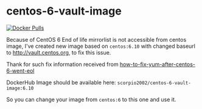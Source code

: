 # centos-6-vault-image

[![Docker Pulls](https://img.shields.io/docker/pulls/scorpio2002/centos-6-vault-image)](https://hub.docker.com/r/scorpio2002/centos-6-vault-image/tags?page=1&ordering=last_updated)

Because of CentOS 6 End of life mirrorlist is not accessible from centos image, I've created new image based on `centos:6.10`
with changed baseurl to http://vault.centos.org, to fix this issue.

Thank for such fix information received from [how-to-fix-yum-after-centos-6-went-eol](https://www.getpagespeed.com/server-setup/how-to-fix-yum-after-centos-6-went-eol)

DockerHub Image should be available here: `scorpio2002/centos-6-vault-image:6.10`

So you can change your image from `centos:6` to this one and use it.
